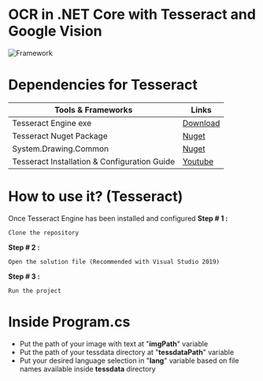 # OCR in .NET Core with Tesseract and Google Vision

![Framework](https://img.shields.io/badge/framework-.net%20core%20v3.1-green)

# Dependencies for Tesseract

| Tools & Frameworks                           | Links                                                                |
| -------------------------------------------- | -------------------------------------------------------------------- |
| Tesseract Engine exe                         | [Download](https://digi.bib.uni-mannheim.de/tesseract/)              |
| Tesseract Nuget Package                      | [Nuget](https://www.nuget.org/packages/Tesseract/4.1.1/)             |
| System.Drawing.Common                        | [Nuget](https://www.nuget.org/packages/System.Drawing.Common/5.0.0/) |
| Tesseract Installation & Configuration Guide | [Youtube](https://www.youtube.com/watch?v=QJkKDsjj1oA)               |

# How to use it? (Tesseract)

Once Tesseract Engine has been installed and configured
**Step # 1 :**

    Clone the repository

**Step # 2 :**

    Open the solution file (Recommended with Visual Studio 2019)

**Step # 3 :**

    Run the project

# Inside Program.cs

- Put the path of your image with text at "**imgPath**" variable
- Put the path of your tessdata directory at "**tessdataPath**" variable
- Put your desired language selection in "**lang**" variable based on file names available inside **tessdata** directory
